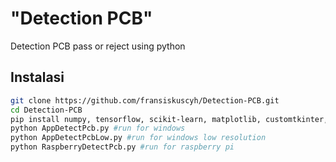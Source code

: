<h1>"Detection PCB"</h1>

<p>Detection PCB pass or reject using python</p>

## Instalasi
```bash
git clone https://github.com/fransiskuscyh/Detection-PCB.git
cd Detection-PCB
pip install numpy, tensorflow, scikit-learn, matplotlib, customtkinter, tkinter, mysql-connector-python
python AppDetectPcb.py #run for windows
python AppDetectPcbLow.py #run for windows low resolution
python RaspberryDetectPcb.py #run for raspberry pi
